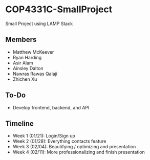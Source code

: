 # COP4331C-SmallProject
Small Project using LAMP Stack


## Members

 - Matthew McKeever
 - Ryan Harding
 - Asir Alam
 - Ainsley Dalton
 - Nawras Rawas Qalaji
 - Zhichen Xu

## To-Do

- Develop frontend, backend, and API

## Timeline

- Week 1 (01/21): Login/Sign up
- Week 2 (01/28): Everything contacts feature
- Week 3 (02/04): Beautifying / optimizing and presentation
- Week 4 (02/11): More professionalizing and finish presentation
